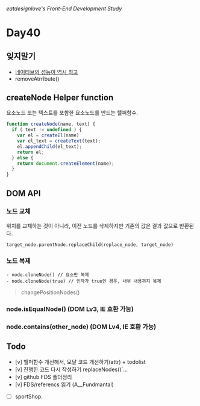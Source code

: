 ###### eatdesignlove's Front-End Development Study

# Day40

## 잊지말기
- [네이티브의 성능이 역시 최고](http://www.stefankrause.net/js-frameworks-benchmark2/webdriver-java/table.html?utm_source=javascriptweekly&utm_medium=email)
- removeAtrribute()

## createNode Helper function 

요소노드 또는 텍스트를 포함한 요소노드를 만드는 핼퍼함수.

```js
function createNode(name, text) {
  if ( text != undefined ) {
    var el = createEl(name)
    var el_text = createText(text);
    el.appendChild(el_text);
    return el;
  } else {
    return document.createElement(name);
  }
}
```

## DOM API

### 노드 교체

위치를 교체하는 것이 아니라, 이전 노드를 삭제하지만 기존의 값은 결과 값으로 반환된다.

```
target_node.parentNode.replaceChild(replace_node, target_node)
```

### 노드 복제

```
- node.cloneNode() // 요소만 복제
- node.cloneNode(true) // 인자가 true인 경우, 내부 내용까지 복제
```

> changePositionNodes()

### node.isEqualNode() (DOM Lv3, IE 호환 가능)

### node.contains(other_node) (DOM Lv4, IE 호환 가능)


## Todo
- [v] 핼퍼함수 개선해서, 모달 코드 개선하기(attr) + todolist
- [v] 진행한 코드 다시 작성하기 replaceNodes()`...
- [v] github FDS 폴더정리
- [v] FDS/referencs 읽기 (A__Fundmantal)
- [ ] sportShop.
